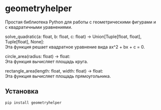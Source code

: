 # geometryhelper
 
Простая библиотека Python для работы с геометрическими фигурами и с квадратичными уравнениями.

 solve_quadratic(a: float, b: float, c: float) -> Union[Tuple[float, float], Tuple[float], None]:    
 Эта функция решает квадратное уравнение вида ax^2 + bx + c = 0.

circle_area(radius: float) -> float:  
     Эта функция вычисляет площадь круга.

rectangle_area(length: float, width: float) -> float:  
     Эта функция вычисляет площадь прямоугольника.
## Установка
```bash
pip install geometryhelper